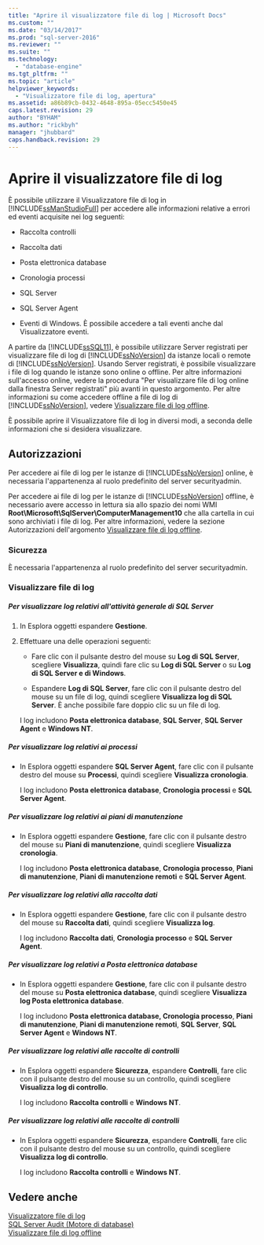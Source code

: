 ```yaml
---
title: "Aprire il visualizzatore file di log | Microsoft Docs"
ms.custom: ""
ms.date: "03/14/2017"
ms.prod: "sql-server-2016"
ms.reviewer: ""
ms.suite: ""
ms.technology: 
  - "database-engine"
ms.tgt_pltfrm: ""
ms.topic: "article"
helpviewer_keywords: 
  - "Visualizzatore file di log, apertura"
ms.assetid: a86b89cb-0432-4648-895a-05ecc5450e45
caps.latest.revision: 29
author: "BYHAM"
ms.author: "rickbyh"
manager: "jhubbard"
caps.handback.revision: 29
---
```

# Aprire il visualizzatore file di log
  È possibile utilizzare il Visualizzatore file di log in [!INCLUDE[ssManStudioFull](../../includes/ssmanstudiofull-md.md)] per accedere alle informazioni relative a errori ed eventi acquisite nei log seguenti:  
  
-   Raccolta controlli  
  
-   Raccolta dati  
  
-   Posta elettronica database  
  
-   Cronologia processi  
  
-   SQL Server  
  
-   SQL Server Agent  
  
-   Eventi di Windows. È possibile accedere a tali eventi anche dal Visualizzatore eventi.  
  
 A partire da [!INCLUDE[ssSQL11](../../includes/sssql11-md.md)], è possibile utilizzare Server registrati per visualizzare file di log di [!INCLUDE[ssNoVersion](../../includes/ssnoversion-md.md)] da istanze locali o remote di [!INCLUDE[ssNoVersion](../../includes/ssnoversion-md.md)]. Usando Server registrati, è possibile visualizzare i file di log quando le istanze sono online o offline. Per altre informazioni sull'accesso online, vedere la procedura "Per visualizzare file di log online dalla finestra Server registrati" più avanti in questo argomento. Per altre informazioni su come accedere offline a file di log di [!INCLUDE[ssNoVersion](../../includes/ssnoversion-md.md)], vedere [Visualizzare file di log offline](../../relational-databases/logs/view-offline-log-files.md).  
  
 È possibile aprire il Visualizzatore file di log in diversi modi, a seconda delle informazioni che si desidera visualizzare.  
  
##  <a name="BeforeYouBegin"></a> Autorizzazioni  
 Per accedere ai file di log per le istanze di [!INCLUDE[ssNoVersion](../../includes/ssnoversion-md.md)] online, è necessaria l'appartenenza al ruolo predefinito del server securityadmin.  
  
 Per accedere ai file di log per le istanze di [!INCLUDE[ssNoVersion](../../includes/ssnoversion-md.md)] offline, è necessario avere accesso in lettura sia allo spazio dei nomi WMI **Root\Microsoft\SqlServer\ComputerManagement10** che alla cartella in cui sono archiviati i file di log. Per altre informazioni, vedere la sezione Autorizzazioni dell'argomento [Visualizzare file di log offline](../../relational-databases/logs/view-offline-log-files.md).  
  
### Sicurezza  
 È necessaria l'appartenenza al ruolo predefinito del server securityadmin.  
  
### Visualizzare file di log  
  
##### Per visualizzare log relativi all'attività generale di SQL Server  
  
1.  In Esplora oggetti espandere **Gestione**.  
  
2.  Effettuare una delle operazioni seguenti:  
  
    -   Fare clic con il pulsante destro del mouse su **Log di SQL Server**, scegliere **Visualizza**, quindi fare clic su **Log di SQL Server** o su **Log di SQL Server e di Windows**.  
  
    -   Espandere **Log di SQL Server**, fare clic con il pulsante destro del mouse su un file di log, quindi scegliere **Visualizza log di SQL Server**. È anche possibile fare doppio clic su un file di log.  
  
     I log includono **Posta elettronica database**, **SQL Server**, **SQL Server Agent** e **Windows NT**.  
  
##### Per visualizzare log relativi ai processi  
  
-   In Esplora oggetti espandere **SQL Server Agent**, fare clic con il pulsante destro del mouse su **Processi**, quindi scegliere **Visualizza cronologia**.  
  
     I log includono **Posta elettronica database**, **Cronologia processi** e **SQL Server Agent**.  
  
##### Per visualizzare log relativi ai piani di manutenzione  
  
-   In Esplora oggetti espandere **Gestione**, fare clic con il pulsante destro del mouse su **Piani di manutenzione**, quindi scegliere **Visualizza cronologia**.  
  
     I log includono **Posta elettronica database**, **Cronologia processo**, **Piani di manutenzione**, **Piani di manutenzione remoti** e **SQL Server Agent**.  
  
##### Per visualizzare log relativi alla raccolta dati  
  
-   In Esplora oggetti espandere **Gestione**, fare clic con il pulsante destro del mouse su **Raccolta dati**, quindi scegliere **Visualizza log**.  
  
     I log includono **Raccolta dati**, **Cronologia processo** e **SQL Server Agent**.  
  
##### Per visualizzare log relativi a Posta elettronica database  
  
-   In Esplora oggetti espandere **Gestione**, fare clic con il pulsante destro del mouse su **Posta elettronica database**, quindi scegliere **Visualizza log Posta elettronica database**.  
  
     I log includono **Posta elettronica database, Cronologia processo**, **Piani di manutenzione**, **Piani di manutenzione remoti**, **SQL Server**, **SQL Server Agent** e **Windows NT**.  
  
##### Per visualizzare log relativi alle raccolte di controlli  
  
-   In Esplora oggetti espandere **Sicurezza**, espandere **Controlli**, fare clic con il pulsante destro del mouse su un controllo, quindi scegliere **Visualizza log di controllo**.  
  
     I log includono **Raccolta controlli** e **Windows NT**.  
  
##### Per visualizzare log relativi alle raccolte di controlli  
  
-   In Esplora oggetti espandere **Sicurezza**, espandere **Controlli**, fare clic con il pulsante destro del mouse su un controllo, quindi scegliere **Visualizza log di controllo**.  
  
     I log includono **Raccolta controlli** e **Windows NT**.  
  
## Vedere anche  
 [Visualizzatore file di log](../../relational-databases/logs/log-file-viewer.md)   
 [SQL Server Audit &#40;Motore di database&#41;](../../relational-databases/security/auditing/sql-server-audit-database-engine.md)   
 [Visualizzare file di log offline](../../relational-databases/logs/view-offline-log-files.md)  
  
  